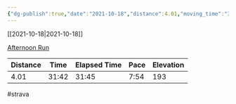 ```yaml
---
{"dg-publish":true,"date":"2021-10-18","distance":4.01,"moving_time":"31:42","elapsed_time":"31:45","pace":"7:54","total_elevation_gain":193,"url":"https://www.strava.com/activities/6133894501","permalink":"/01-personal/strava/2021-10-18-afternoon-run/","dgPassFrontmatter":true}
---
```



[[2021-10-18\|2021-10-18]]

[Afternoon Run](https://www.strava.com/activities/6133894501)

| Distance | Time  | Elapsed Time | Pace | Elevation |
| -------- | ----- | ------------ | ---- | --------- |
| 4.01     | 31:42 | 31:45        | 7:54 | 193       |




#strava

